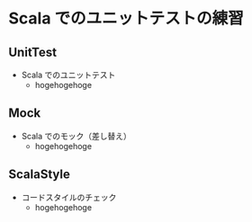# Scala でのユニットテストの練習
## UnitTest
- Scala でのユニットテスト
    - hogehogehoge
## Mock
- Scala でのモック（差し替え）
    - hogehogehoge
## ScalaStyle
- コードスタイルのチェック
    - hogehogehoge
